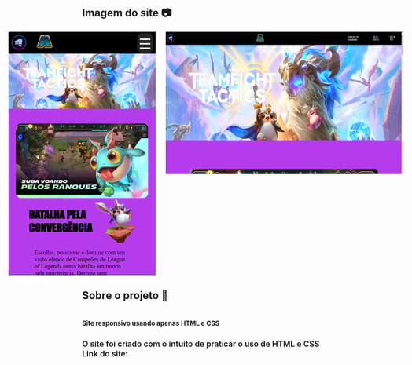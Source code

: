 ## Imagem do site 📷
<div style="display: flex; justify-content: center; margin: 10px;">
    <img src="imagens/exemplo-1.png" alt="exemplo do site no celular" style="width: 300px; margin-right: 10px;">
    <img src="imagens/exemplo-2.png" alt="exemplo do site no computador" style="width: 500px; height:290px; margin-left: 10px;">
</div>

## Sobre o projeto 📖
<div style="display: flex; justify-content: center; flex-direction: column;">
    <h1 style="font-weight: bolder; font-style: normal; font-size: small;">Site responsivo usando apenas HTML e CSS</h1>
    <p style="font-weight: 600; font-style: normal; font-size: medium;">
        O site foi criado com o intuito de praticar o uso de HTML e CSS
        Link do site: <a href="https://andreimartinscoelho.github.io/site-responsivo/">
    </p>
</div>

